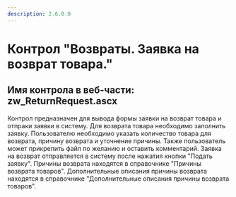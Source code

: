 ```yaml
---
description: 2.6.0.0
---
```


# Контрол "Возвраты. Заявка на возврат товара."

## Имя контрола в веб-части: zw\_ReturnRequest.ascx

Контрол предназначен для вывода формы заявки на возврат товара и отпраки заявки в систему. Для возврата товара необходимо заполнить заявку. Пользователю необходимо указать количество товара для возврата, причину возврата и уточнение причины. Также пользователь может прикрепить файл по желанию и оставить комментарий. Заявка на возврат отправляется в систему после нажатия кнопки "Подать заявку". Причины возврата находятся в справочнике "Причины возврата товаров". Дополнительные описания причины возврата находятся в справочнике "Дополнительные описания причины возврата товаров".

